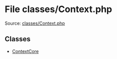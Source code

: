File classes/Context.php
=========

Source: [classes/Context.php](https://github.com/PrestaShop/PrestaShop/blob/1.5.6.1/classes/Context.php)


Classes
-------

* [ContextCore](class.ContextCore.md)


